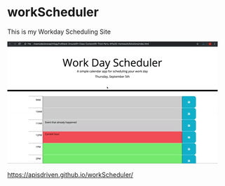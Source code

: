 # workScheduler
This is my Workday Scheduling Site

![functionality GIF](./Assets/05-third-party-apis-homework-demo.gif)

https://apisdriven.github.io/workScheduler/